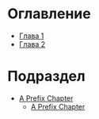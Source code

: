 # Оглавление

- [Глава 1](глава_1.md)
- [Глава 2](глава_2.md)

# Подраздел
- [A Prefix Chapter](relative/path/to/markdown.md)
    - [A Prefix Chapter](relative/path/to/markdown.md)
